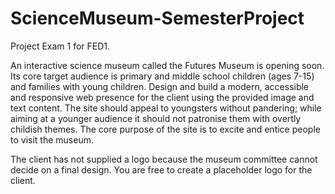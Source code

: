 # ScienceMuseum-SemesterProject
Project Exam 1 for FED1.

An interactive science museum called the Futures Museum is opening soon. Its core target audience is primary and middle school children (ages 7-15) and families with young children.
Design and build a modern, accessible and responsive web presence for the client using the provided image and text content. 
The site should appeal to youngsters without pandering; while aiming at a younger audience it should not patronise them with overtly childish themes. 
The core purpose of the site is to excite and entice people to visit the museum.

The client has not supplied a logo because the museum committee cannot decide on a final design. You are free to create a placeholder logo for the client.


